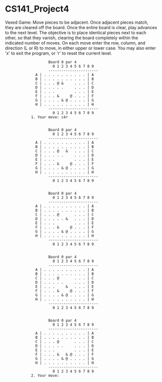 # CS141_Project4
Vexed Game: 
Move pieces to be adjacent.  Once adjacent pieces match, they are cleared off the board.  Once the entire
board is clear, play advances to the next level.
The objective is to place identical pieces next to each other, so that they vanish,
clearing the board completely within the indicated number of moves. On each move
enter the row, column, and direction (L or R) to move, in either upper or lower
case. You may also enter 'x' to exit the program, or 'r' to reset the current level.




                        Board 0 par 4
                          0 1 2 3 4 5 6 7 8 9
                        -----------------------
                  A | . . . . . . . . . . | A
                  B | . . . . . . . . . . | B
                  C | . . . @ &     . . . | C
                  D | . . . . .     . . . | D
                  E | . . .         . . . | E
                  F | . . . &     @ . . . | F
                  G | . . . . & @ . . . . | G
                  H | . . . . . . . . . . | H
                        -----------------------
                          0 1 2 3 4 5 6 7 8 9
                1. Your move: c4r


                        Board 0 par 4
                          0 1 2 3 4 5 6 7 8 9
                        -----------------------
                  A | . . . . . . . . . . | A
                  B | . . . . . . . . . . | B
                  C | . . . @   &   . . . | C
                  D | . . . . .     . . . | D
                  E | . . .         . . . | E
                  F | . . . &     @ . . . | F
                  G | . . . . & @ . . . . | G
                  H | . . . . . . . . . . | H
                        -----------------------
                          0 1 2 3 4 5 6 7 8 9


                        Board 0 par 4
                          0 1 2 3 4 5 6 7 8 9
                        -----------------------
                  A | . . . . . . . . . . | A
                  B | . . . . . . . . . . | B
                  C | . . . @       . . . | C
                  D | . . . . . &   . . . | D
                  E | . . .         . . . | E
                  F | . . . &     @ . . . | F
                  G | . . . . & @ . . . . | G
                  H | . . . . . . . . . . | H
                        -----------------------
                          0 1 2 3 4 5 6 7 8 9


                        Board 0 par 4
                          0 1 2 3 4 5 6 7 8 9
                        -----------------------
                  A | . . . . . . . . . . | A
                  B | . . . . . . . . . . | B
                  C | . . . @       . . . | C
                  D | . . . . .     . . . | D
                  E | . . .     &   . . . | E
                  F | . . . &     @ . . . | F
                  G | . . . . & @ . . . . | G
                  H | . . . . . . . . . . | H
                        -----------------------
                          0 1 2 3 4 5 6 7 8 9


                        Board 0 par 4
                          0 1 2 3 4 5 6 7 8 9
                        -----------------------
                  A | . . . . . . . . . . | A
                  B | . . . . . . . . . . | B
                  C | . . . @       . . . | C
                  D | . . . . .     . . . | D
                  E | . . .         . . . | E
                  F | . . . &   & @ . . . | F
                  G | . . . . & @ . . . . | G
                  H | . . . . . . . . . . | H
                        -----------------------
                          0 1 2 3 4 5 6 7 8 9
                2. Your move:


